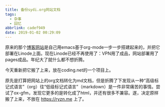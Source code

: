 ```yaml
---
title: 备份sydi.org网站文档
tags:
  - 杂事
  - 回忆
abbrlink: cadef949
date: 2019-01-02 00:29:09
---
```


原来的那个[博客网站](http://sydi.org)是自己用emacs基于org-mode一步一步搭建起来的，并把它部署在Linode上面。现在Linode已经不再使用了：VPN用了成品，网站部署用了pages成品。年纪大了就什么都不想折腾。

今天重新把它搬了上来，放在coding.net的一个项目上。

原先是打算把网站上的org文档转化为md文档，但是折腾了下发现从一种“高级标记式语言”（org）往“低级标记式语言”（markdown）是一件非常痛苦的事情。尝试了ox-gfm，发现它更多的是转化成了html，并还有很多不兼容。遂，决定原样搬了上来，不放在 https://ryzn.me 上了。
